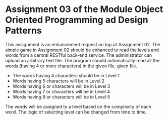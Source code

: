 # Assignment 03 of  the Module Object Oriented  Programming ad Design Patterns

This assignment is an enhancement request on top of Assignment 02. The simple game in Assignment 02 should be enhanced to read the levels and words from a central RESTful back-end service. The administrator can upload an arbitrary text file. The
program should automatically read all the words (having 4 or more characters) in the given file.
given file.

* The words having 4 characters should be in Level 1
* Words having 5 characters will be in Level 2
* Words having 6 or characters will be in Level 3
* Words having 7 or characters will be in Level 4
* Words having 8 or characters will be in Level 5



The words will be assigned to a level based on the complexity of each word. The logic of selecting level can be changed from time to time.
